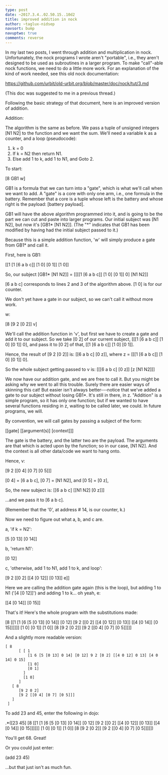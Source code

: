```yaml
---
type: post
date: ~2017.3.4..02.50.15..10d2
title: improved addition in nock
author: ~taglux-nidsep
navsort: bump
navuptwo: true
comments: reverse
---
```


In my last two posts, I went through addition and multiplication in nock.  Unfortunately, the nock programs I wrote aren't "portable", i.e., they aren't designed to be used as subroutines in a larger program.  To make "call"-able nock functions, we need to do a little more work.  For an explanation of the kind of work needed,  see this old nock documentation:

https://github.com/urbit/old-urbit.org/blob/master/doc/nock/tut/3.md

(This doc was suggested to me in a previous thread.)

Following the basic strategy of that document, here is an improved version of addition.

Addition:

The algorithm is the same as before.  We pass a tuple of unsigned integers [N1 N2] to the function and we want the sum.  We'll need a variable k as a counter, and a loop (pseudocode):

1.  k = 0
2. If k = N2 then return N1.
3. Else add 1 to k, add 1 to N1, and Goto 2.

To start:

[8 GB1 w]

GB1 is a formula that we can turn into a "gate", which is what we'll call when we want to add.  A "gate" is a core with only one arm, i.e., one formula in the battery.  Remember that a core is a tuple whose left is the battery and whose right is the payload: [battery payload].

GB1 will have the above algorithm programmed into it, and is going to be the part we can cut and paste into larger programs.  Our initial subject was [N1 N2], but now it's [GB1* [N1 N2]].  (The "*" indicates that GB1 has been modified by having had the initial subject passed to it.)  

Because this is a simple addition function, 'w' will simply produce a gate from GB1* and call it.

First, here is GB1:

[[1 [1 [6 a b c]] [1 0] [0 1]] [1 0]]

So, our subject [GB1* [N1 N2]] = [[[[1 [6 a b c]] [1 0] [0 1]] 0] [N1 N2]]

[6 a b c] corresponds to lines 2 and 3 of the algorithm above.  [1 0] is for our counter. 

We don't yet have a gate in our subject, so we can't call it without more work.

w:

[8 [9 2 [0 2]] v]

We'll call the addition function in 'v', but first we have to create a gate and add it to our subject.  So we take [0 2] of our current subject, [[[1 [6 a b c]] [1 0] [0 1]] 0], and pass it to [0 2] of that, [[1 [6 a b c]] [1 0] [0 1]].

Hence, the result of [9 2 [0 2]] is:  [[6 a b c] [0 z]], where z = [[[1 [6 a b c]] [1 0] [0 1]] 0].

So the whole subject getting passed to v is:  [[[6 a b c] [0 z]] [z [N1 N2]]]

We now have our addition gate, and we are free to call it.  But you might be asking why we went to all this trouble.  Surely there are easier ways of skinning this cat!  But easier isn't always better---notice that we've added a gate to our subject without losing GB1*.  It's still in there, in z.  "Addition" is a simple program, so it has only one function; but if we wanted to have several functions residing in z, waiting to be called later, we could.  In future programs, we will.

By convention, we will call gates by passing a subject of the form:

[[gate] [[argument(s)] [context]]]

The gate is the battery, and the latter two are the payload.  The arguments are that which is acted upon by the function; so in our case, [N1 N2].  And the context is all other data/code we want to hang onto.

Hence, v:

[9 2 [[0 4] [0 7] [0 5]]]

[0 4] = [6 a b c],
[0 7] = [N1 N2],
and [0 5] = [0 z],

So, the new subject is: [[6 a b c] [[N1 N2] [0 z]]]

...and we pass it to [6 a b c].

(Remember that the '0', at address # 14, is our counter, k.)

Now we need to figure out what a, b, and c are.

a, 'if k = N2':

[5 [0 13] [0 14]]

b, 'return N1':

[0 12]

c, 'otherwise, add 1 to N1, add 1 to k, and loop':

[9 2 [[0 2] [[4 [0 12]] [0 13]] e]]

Here we are calling the addition gate again (this is the loop), but adding 1 to N1 ('[4 [0 12]]') and adding 1 to k... oh yeah, e:

[[4 [0 14]] [0 15]]

That's it!  Here's the whole program with the substitutions made:

[8 [[1 [1 [6 [5 [0 13] [0 14]] [0 12] [9 2 [[0 2] [[4 [0 12]] [0 13]] [[4 [0 14]] [0 15]]]]]] [1 0] [0 1]] [1 0]] [8 [9 2 [0 2]] [9 2 [[0 4] [0 7] [0 5]]]]]

And a slightly more readable version:

    [ 8
          [ [ 1
              [1 6 [5 [0 13] 0 14] [0 12] 9 2 [0 2] [[4 0 12] 0 13] [4 0 14] 0 15]
              [1 0]
              [0 1]
            ]
            [1 0]
          ]
       [ 8
          [9 2 0 2]
          [9 2 [[0 4] [0 7] [0 5]]]
       ]
     ]

To add 23 and 45, enter the following in dojo:

.*([23 45] [8 [[1 [1 [6 [5 [0 13] [0 14]] [0 12] [9 2 [[0 2] [[4 [0 12]] [0 13]] [[4 [0 14]] [0 15]]]]]] [1 0] [0 1]] [1 0]] [8 [9 2 [0 2]] [9 2 [[0 4] [0 7] [0 5]]]]])

You'll get 68.  Great!

Or you could just enter:

(add 23 45)

...but that just isn't as much fun.
